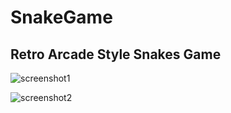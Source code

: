 # SnakeGame

## Retro Arcade Style Snakes Game

![screenshot1](https://user-images.githubusercontent.com/31965265/36637379-d003a72e-19a8-11e8-9678-438728aebc92.PNG)

![screenshot2](https://user-images.githubusercontent.com/31965265/36637400-0d53cb7c-19a9-11e8-9d60-e993090889af.PNG)


